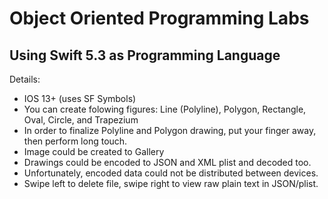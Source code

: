 # Object Oriented Programming Labs
## Using Swift 5.3 as Programming Language
Details: 
* IOS 13+ (uses SF Symbols)
* You can create folowing figures: Line (Polyline), Polygon, Rectangle, Oval, Circle, and Trapezium
* In order to finalize Polyline and Polygon drawing, put your finger away, then perform long touch.
* Image could be created to Gallery
* Drawings could be encoded to JSON and XML plist and decoded too. 
* Unfortunately, encoded data could not be distributed between devices.
* Swipe left to delete file, swipe right to view raw plain text in JSON/plist.
